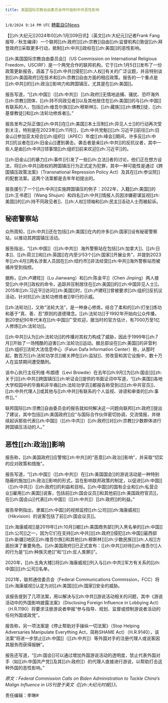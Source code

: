 ```yaml
---
title: 美国国际宗教自由委员会呼吁抵制中共恶性影响
---
```

`1/8/2024 9:14 PM UTC` [轉載自GNews](https://gnews.org/articles/2198242)

【[[zh:大纪元]]2024年0[[zh:1月]]09日讯】（英文[[zh:大纪元]]记者Frank Fang报导／秋生编译）一个联邦[[zh:政府]][[zh:宗教]]自由[[zh:监督机构]]敦促[[zh:拜登政府]]采取更多行动，抵制[[zh:中共]]政权在[[zh:美国]]的恶性影响。

[[zh:美国国际宗教自由委员会]]（US Commission on International Religious Freedom，USCIRF）是一个两党合作的联邦机构，它于[[zh:1月5日]]发布了一份政策更新报告，涵盖了与[[zh:中共]]侵犯[[zh:人权]]有关的广泛议题，并且特别谈到[[zh:美国政府]]在技术和[[zh:宗教]]自由方面的相应政策。报告的一个重点是[[zh:中共]]的[[zh:政治]]影响力和跨国镇压，尤其是在[[zh:美国]]。

报告写道，“[[zh:中国]]（[[zh:中共]]）[[zh:政府]]无情地追捕、骚扰、恐吓海外[[zh:宗教]]团体、[[zh:持不同政见者]]以及其他居住在[[zh:美国]]的与[[zh:中国]]有联系的人，包括[[zh:维吾尔族]][[zh:穆斯林]]、[[zh:藏族]][[zh:佛教]]徒、[[zh:基督教徒]]和[[zh:法轮功修炼者]]。”

报告发布之际正值[[zh:中共]]在[[zh:美国]]本土压制[[zh:异见人士]]的行动再次受到关注，特别是在2023年[[zh:11月]]，[[zh:中共党魁]][[zh:习近平]]前往[[zh:旧金山]]参加亚太经合[[zh:组织]]（APEC）年度[[zh:峰会]]期间，许多反[[zh:中共]]抗议者在[[zh:旧金山]]遭到袭击。袭击者是亲[[zh:中共]]的反抗议者，其中一些人是由[[zh:中共]]领事馆[[zh:组织]]前来欢迎[[zh:习近平]]的。

[[zh:旧金山]]的暴力[[zh:事件]]引发了一些[[zh:立法]]者的讨论，他们正在想方设法，将[[zh:中共]]政权的跨国镇压行为正式定为犯罪，其中一种可能性是通过《跨国镇压政策法案》（Transnational Repression Policy Act）及其在[[zh:参议院]]的配套法案。这两个法案都是去年年初提出的。

报告援引了一个[[zh:中共]]实施跨国镇压的例子：2022年，入籍[[zh:美国]]的[[zh:王书君]]（Wang Shujun）和四名[[zh:中共]]情报人员因涉嫌密谋监视[[zh:美国]]的[[zh:持不同政见者]]、[[zh:人权]]领袖和[[zh:民主]]活动人士而被起诉。

## 秘密警察站

众所周知，[[zh:中共]]还在包括[[zh:美国]]在内的许多[[zh:国家]]设有秘密警察站，以推动其跨国镇压活动。

报告指出，“[[zh:中国]]（[[zh:中共]]）海外警察站在包括[[zh:加拿大]]、[[zh:日本]]、[[zh:荷兰]]和[[zh:英国]]在内至少53个[[zh:国家]]开展业务”，并提到2023年[[zh:4月]]两名涉案人员因在[[zh:纽约市]]非法经营[[zh:中共]]海外警察站而被捕并受到指控。

据称，[[zh:卢建旺]]（Lu Jianwang）和[[zh:陈金平]]（Chen Jinping）两人接受[[zh:中共]]政权的命令，追踪并压制居住在[[zh:美国]]的[[zh:中国异见人士]]。2015年[[zh:习近平]]访问[[zh:美国]]时，[[zh:卢建旺]]曾被要求[[zh:组织]]反抗议活动，针对抗[[zh:法轮功修炼者]]举行的示威。

[[zh:法轮功]]，又称“法轮大法”，是一种身心修炼，结合了柔和的[[zh:打坐]]炼功和基于“真、善、忍”原则的道德理念。[[zh:法轮功]]于1992年开始向公众传播，到20世纪90年代末在[[zh:中国]]广受欢迎，据当时的官方估计，有7000万至1亿人修炼[[zh:法轮功]]。

[[zh:中共]]认为[[zh:法轮功]]的传播对其权力构成了威胁，因此于1999年[[zh:7月]]开始了一场残酷的迫害[[zh:法轮功]]运动。据总部设在[[zh:美国]]的非营利[[zh:组织]]法轮大法信息中心（Falun Dafa Information Center）称，从那时起，数百万[[zh:法轮功学员]]被关押在[[zh:监狱]]、劳改营和其它设施中，数十万人在监禁期间遭受酷刑。

该中心执行主任列维‧布朗德（Levi Browde）在去年[[zh:9月]]为[[zh:国会]][[zh:关于]][[zh:中共]]跨国镇压[[zh:听证会]]提供的书面证词中写道，“[[zh:美国]]各地大学校园中的华裔和非华裔[[zh:法轮功学员]]都报告称受到过[[zh:中共官员]]、[[zh:中共代理人]]或其他与[[zh:中共]]有联系的个人监视、诽谤和审查的[[zh:事件]]。”

联邦国际[[zh:宗教]]自由委员会的报告就如何解决这一问题向联邦[[zh:政府]]提出了建议，其中包括[[zh:美国政府]]应“与国际合作伙伴密切协调，交流情报，并继续起诉那些代表[[zh:中国]]（[[zh:中共]]）[[zh:政府]]对[[zh:宗教]]少数群体进行跨国镇压活动的人。”

## 恶性[[zh:政治]]影响

报告称，[[zh:美国政府]]应警惕[[zh:中共]]的“恶意[[zh:政治]]影响”，并采取“切实的应对政策和措施”。

报告写道，“[[zh:中国]]（[[zh:中共]]）在[[zh:美国国会]]的游说活动是一种特别隐蔽的施加[[zh:政治]]影响的形式，旨在影响联邦政策的制定，以促进[[zh:中国]]（[[zh:中共]]）[[zh:政府]]的利益和目标。[[zh:中国]]的国有企业和[[zh:私营企业]]雇用[[zh:美国]]说客，包括前[[zh:国会议员]]和其他前[[zh:美国政府官员]]，在[[zh:国会山]]代表[[zh:中国]]（[[zh:中共]]）[[zh:政府]]的利益。”

报告举例指出，隶属[[zh:中国]]的视频监控[[zh:公司]][[zh:海康威视]]（Hikvision）的说客包括了前[[zh:国会议员]]。

[[zh:海康威视]]是2019年[[zh:10月]]被[[zh:美国商务部]]列入黑名单的[[zh:中国]][[zh:公司]]之一，因为它们在支持[[zh:中共]][[zh:政府]]侵犯[[zh:中国]]最西部[[zh:新疆]]地区[[zh:维吾尔族]]和其他[[zh:穆斯林]][[zh:少数民族]][[zh:人权]]方面扮演了重要角色。[[zh:美国政府]]已正式宣布：[[zh:中共]]对待[[zh:维吾尔]]人的行为是“[[zh:种族灭绝]]”和“[[zh:反人类罪]]”。

2020年，[[zh:五角大楼]]将[[zh:海康威视]]列入与[[zh:中共]]军方有关系的[[zh:中国]][[zh:公司]]名单。

2021年，联邦通信委员会（Federal Communications Commission，FCC）将[[zh:海康威视]]认定为对[[zh:美国]][[zh:国家]]安全的威胁。

该报告提到了几项法案，用以解决与[[zh:中共]]游说活动相关的问题，其中《游说活动中的外国影响披露法案》（Disclosing Foreign Influence in Lobbying Act）（H.R.1190）将要求注册游说者申报“参与指导、规划、监督或控制游说者活动的任何外国或政党”。

报告称，另一项法案是《停止帮助对手操纵一切法案》（Stop Helping Adversaries Manipulate Everything Act，简称SHAME Act）（H.R.9140），该法案“将进一步禁止[[zh:中国]]（[[zh:中共]]）等外国对手的注册代理人或说客因其服务而获得报酬”。

报告还写道，“[[zh:国会]]可以通过增加外国游说活动的透明度，禁止代表外国对手（如[[zh:中国共产党]]及其[[zh:政府]]）的代理人直接进行游说，以帮助打击这种外国的恶性影响。”

*原文：Federal Commission Calls on Biden Administration to Tackle China’s Malign Influence in US刊登于英文《[[zh:大纪元时报]]》。*

责任编辑：李琳#

